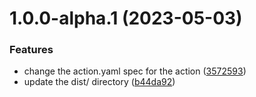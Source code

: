 # 1.0.0-alpha.1 (2023-05-03)


### Features

* change the action.yaml spec for the action ([3572593](https://github.com/AliSajid/shuttle-login/commit/35725931d4bfebb6ae41b8dccc5f8794f057e753))
* update the dist/ directory ([b44da92](https://github.com/AliSajid/shuttle-login/commit/b44da92731bd5bec93dc23d39ab89fcf881bd52a))
